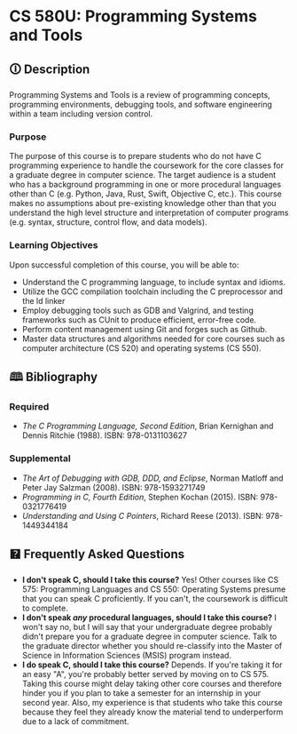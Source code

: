 # CS 580U: Programming Systems and Tools

## 🛈 Description

Programming Systems and Tools is a review of programming concepts, programming environments, debugging tools, and software engineering within a team including version control.

### Purpose
The purpose of this course is to prepare students who do not have C programming experience to handle the coursework for the core classes for a graduate degree in computer science. 
The target audience is a student who has a background programming in one or more procedural languages other than C (e.g. Python, Java, Rust, Swift, Objective C, etc.). 
This course makes no assumptions about pre-existing knowledge other than that you understand the high level structure and interpretation of computer programs (e.g. syntax, structure, control flow, and data models).

### Learning Objectives

Upon successful completion of this course, you will be able to:
- Understand the C programming language, to include syntax and idioms.
- Utilize the GCC compilation toolchain including the C preprocessor and the ld linker
- Employ debugging tools such as GDB and Valgrind, and testing frameworks such as CUnit to produce
efficient, error-free code.
- Perform content management using Git and forges such as Github.
- Master data structures and algorithms needed for core courses such as computer architecture (CS 520)
and operating systems (CS 550).

## 🕮 Bibliography

### Required

- _The C Programming Language, Second Edition_, Brian Kernighan and Dennis Ritchie (1988). ISBN: 978-0131103627

### Supplemental

- _The Art of Debugging with GDB, DDD, and Eclipse_, Norman Matloff and Peter Jay Salzman (2008). ISBN: 978-1593271749
- _Programming in C, Fourth Edition_, Stephen Kochan (2015). ISBN: 978-0321776419
- _Understanding and Using C Pointers_, Richard Reese (2013). ISBN: 978-1449344184

## 🯄 Frequently Asked Questions

- **I don't speak C, should I take this course?** Yes! Other courses like CS 575: Programming Languages and CS 550: Operating Systems presume that you can speak C proficiently. If you can't, the coursework is difficult to complete.
- **I don't speak _any_ procedural languages, should I take this course?** I won't say no, but I will say that your undergraduate degree probably didn't prepare you for a graduate degree in computer science. Talk to the graduate director whether you should re-classify into the Master of Science in Information Sciences (MSIS) program instead.
- **I do speak C, should I take this course?** Depends. If you're taking it for an easy "A", you're probably better served by moving on to CS 575. Taking this course might delay taking other core courses and therefore hinder you if you plan to take a semester for an internship in your second year. Also, my experience is that students who take this course because they feel they already know the material tend to underperform due to a lack of commitment.

